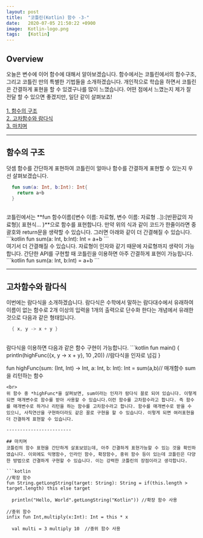 ```yaml
---
layout: post
title:  "코틀린(Kotlin) 함수 -3-"
date:   2020-07-05 21:50:22 +0900
image:  Kotlin-logo.png
tags:   [Kotlin]
---
```

## Overview  
오늘은 변수에 이어 함수에 대해서 알아보겠습니다. 함수에서는 코틀린에서의 함수구조, 그리고 코틀린 만의 특별한 기법들을 소개하겠습니다. 개인적으로 학습을 하면서 코틀린은 간결하게 표현을 할 수 있겠구나를 많이 느꼈습니다. 어떤 점에서 느꼈는지 제가 잘 전달 할 수 있으면 좋겠지만, 일단 같이 살펴보죠!  
<br>
[1. 함수의 구조](#함수의-구조)  
[2. 고차함수와 람다식](#고차함수와-람다식)  
[3. 마치며](#마치며)  

------------------------  

## 함수의 구조  
덧셈 함수를 간단하게 표현하여 코틀린이 얼마나 함수를 간결하게 표현할 수 있는지 우선 살펴보겠습니다.  
```kotlin
  fun sum(a: Int, b:Int): Int{
    return a+b
  }
```
<br>
코틀린에서는 **fun 함수이름([변수 이름: 자료형, 변수 이름: 자료형 ..]):[반환값의 자료형]{ 표현식... }**으로 함수를 표현합니다.  
만약 위의 식과 같이 코드가 한줄이라면 중괄호와 return문을 생략할 수 있습니다. 그러면 아래와 같이 더 간결해질 수 있습니다.  
```kotlin
  fun sum(a: Int, b:Int): Int = a+b
```
<br>
여기서 더 간결해질 수 있습니다. 자료형이 인자와 같기 때문에 자료형까지 생략이 가능합니다. 간단한 API를 구현할 때 코틀린을 이용하면 아주 간결하게 표현이 가능힙니다.  
```kotlin
  fun sum(a: Int, b:Int) = a+b
```

------------------------  

## 고차함수와 람다식  
이번에는 람다식을 소개하겠습니다. 람다식은 수학에서 말하는 람다대수에서 유래하여 이름이 없는 함수로 2개 이상의 입력을 1개의 출력으로 단수화 한다는 개념에서 유래한 것으로 다음과 같은 형태입니다.  
```kotlin
  { x, y -> x + y }
```
<br>
람다식을 이용하면 다음과 같은 함수 구현이 가능합니다.  
```kotlin
  fun main() {
    println(highFunc({x, y -> x + y}, 10 ,20)) //람다식을 인자로 넘김
  }

  fun highFunc(sum: (Int, Int) -> Int, a: Int, b: Int): Int = sum(a,b)// 매개함수 sum을 리턴하는 함수
```
<br>
위 함수 중 *highFunc*을 살펴보면, sum이라는 인자가 람다식 꼴로 되어 있습니다. 이렇게 되면 매개변수로 함수를 받아 사용할 수 있습니다.이런 함수를 고차함수라고 합니다. 즉 함수를 매개변수로 하거나 리턴을 하는 함수를 고차함수라고 합니다. 함수를 매개변수로 받을 수 있으니, 사칙연산을 구현하더라도 같은 꼴로 구현을 할 수 있습니다. 이렇게 되면 여러표현을 더 간결하게 표현할 수 있습니다.  

------------------------  

## 마치며
코틀린의 함수 표현을 간단하게 살표보았는데, 아주 간결하게 표현가능할 수 있는 것을 확인하였습니다. 이외에도 익명함수, 인라인 함수, 확장함수, 중위 함수 등이 있는데 코틀린은 다양한 방법으로 간결하게 구현할 수 있습니다. 이는 강력한 코틀린의 장점이라고 생각합니다.  

```kotlin
//확장 함수
fun String.getLongString(target: String): String = if(this.length > target.length) this else target

  println("Hello, World".getLongString("Kotlin")) //확장 함수 사용

//중위 함수
infix fun Int,multiply(x:Int): Int = this * x

  val multi = 3 multiply 10  //중위 함수 사용
```